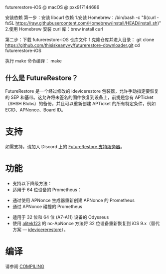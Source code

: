 futurerestore-iOS @ macOS @ pxx917144686

安装依赖
第一步：安装 libcurl 依赖
1.安装 Homebrew：/bin/bash -c "$(curl -fsSL https://raw.githubusercontent.com/Homebrew/install/HEAD/install.sh)"
2.使用 Homebrew 安装 curl 库：brew install curl


第二步：下载 futurerestore-iOS 仓库文件
1.克隆仓库并进入目录：
git clone https://github.com/thisiskeanyvy/futurerestore-downloader.git
cd futurerestore-iOS

执行 make 命令编译：
make






## 什么是 FutureRestore？
FutureRestore 是一个经过修改的 idevicerestore 包装器，允许手动指定要恢复的 SEP 和基带。这允许将未签名的固件恢复到设备上，前提是您有 APTicket（SHSH Blobs）的备份，并且可以重新创建 APTicket 的所有特定条件，例如 ECID、APNonce、Board ID。

# 支持
如需支持，请加入 Discord 上的 [FutureRestore 支持服务器](https://discord.com/invite/96wCSnwYVX)。

# 功能
* 支持以下降级方法：
* 适用于 64 位设备的 Prometheus：
- 通过使用 APNonce 生成器重新创建 APNonce 的 Prometheus
- 通过 APNonce 碰撞的 Prometheus
* 适用于 32 位和 64 位 (A7-A11) 设备的 Odysseus
* 使用 [alitek123](https://github.com/alitek12) 的 no-ApNonce 方法将 32 位设备重新恢复到 iOS 9.x（替代方案 — [idevicererestore](https://downgrade.party)）。

# 编译
请参阅 [COMPILING](COMPILING.md)

